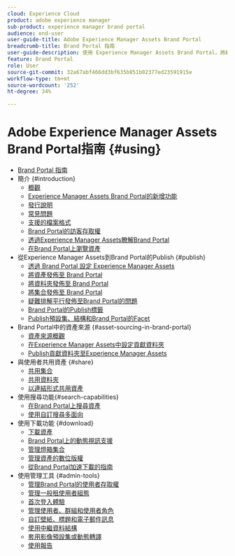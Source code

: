 ```yaml
---
cloud: Experience Cloud
product: adobe experience manager
sub-product: experience manager brand portal
audience: end-user
user-guide-title: Adobe Experience Manager Assets Brand Portal
breadcrumb-title: Brand Portal 指南
user-guide-description: 使用 Experience Manager Assets Brand Portal，將經過核准的品牌和產品資產安全地散發給外部代理商、合作夥伴、內部團隊和經銷商進行下載，以符合行銷需求。
feature: Brand Portal
role: User
source-git-commit: 32a67abf466dd3bf635b851b02377ed23591915e
workflow-type: tm+mt
source-wordcount: '252'
ht-degree: 34%

---
```



# Adobe Experience Manager Assets Brand Portal指南 {#using}

+ [Brand Portal 指南](/help/using/home.md)
+ 簡介 {#introduction}
   + [概觀](/help/using/brand-portal.md)
   + [Experience Manager Assets Brand Portal的新增功能](/help/using/whats-new.md)
   + [發行說明](/help/using/brand-portal-release-notes.md)
   + [常見問題](/help/using/brand-portal-faqs.md)
   + [支援的檔案格式](/help/using/brand-portal-supported-formats.md)
   + [Brand Portal的訪客存取權](/help/using/guest-access.md)
   + [透過Experience Manager Assets瞭解Brand Portal](https://experienceleague.adobe.com/en/docs/experience-manager-brand-portal/using/home)
   + [在Brand Portal上瀏覽資產](/help/using/browse-assets-brand-portal.md)
+ 從Experience Manager Assets到Brand Portal的Publish {#publish}
   + [透過 Brand Portal 設定 Experience Manager Assets](/help/using/configure-aem-assets-with-brand-portal.md)
   + [將資產發佈至 Brand Portal](https://experienceleague.adobe.com/en/docs/experience-manager-65/content/assets/brandportal/brand-portal-publish-assets)
   + [將資料夾發佈至 Brand Portal](https://experienceleague.adobe.com/en/docs/experience-manager-65/content/assets/brandportal/brand-portal-publish-folder)
   + [將集合發佈至 Brand Portal](https://experienceleague.adobe.com/en/docs/experience-manager-65/content/assets/brandportal/brand-portal-publish-collection)
   + [疑難排解平行發佈至Brand Portal的問題](/help/using/troubleshoot-parallel-publishing.md)
   + [Brand Portal的Publish標籤](/help/using/brand-portal-publish-tags.md)
   + [Publish預設集、結構和Brand Portal的Facet](/help/using/publish-schema-search-facets-presets.md)
+ Brand Portal中的資產來源 {#asset-sourcing-in-brand-portal}
   + [資產來源概觀](/help/using/brand-portal-asset-sourcing.md)
   + [在Experience Manager Assets中設定貢獻資料夾](/help/using/brand-portal-publish-contribution-folder-to-brand-portal.md)
   + [Publish貢獻資料夾至Experience Manager Assets](/help/using/brand-portal-publish-contribution-folder-to-aem-assets.md)
+ 與使用者共用資產 {#share}
   + [共用集合](/help/using/brand-portal-share-collection.md)
   + [共用資料夾](/help/using/brand-portal-sharing-folders.md)
   + [以連結形式共用資產](/help/using/brand-portal-link-share.md)
+ 使用搜尋功能{#search-capabilities}
   + [在Brand Portal上搜尋資產](/help/using/brand-portal-searching.md)
   + [使用自訂搜尋多面向](/help/using/brand-portal-search-facets.md)
+ 使用下載功能 {#download}
   + [下載資產](/help/using/brand-portal-download-assets.md)
   + [Brand Portal上的動態視訊支援](/help/using/dynamic-video-brand-portal.md)
   + [管理燈箱集合](/help/using/brand-portal-light-box.md)
   + [管理資產的數位版權](/help/using/manage-digital-rights-of-assets.md)
   + [從Brand Portal加速下載的指南](/help/using/accelerated-download.md)
+ 使用管理工具 {#admin-tools}
   + [管理Brand Portal的使用者存取權](/help/using/access-configurations-brand-portal.md)
   + [管理一般租使用者組態](/help/using/brand-portal-general-configuration.md)
   + [首次登入體驗](/help/using/brand-portal-onboarding.md)
   + [管理使用者、群組和使用者角色](/help/using/brand-portal-adding-users.md)
   + [自訂壁紙、標題和電子郵件訊息](/help/using/brand-portal-branding.md)
   + [使用中繼資料結構](/help/using/brand-portal-metadata-schemas.md)
   + [套用影像預設集或動態轉譯](/help/using/brand-portal-image-presets.md)
   + [使用報告](/help/using/brand-portal-reports.md)

